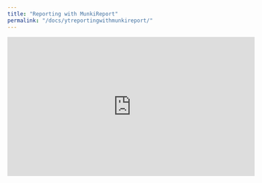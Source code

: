 ```yaml
---
title: "Reporting with MunkiReport"
permalink: "/docs/ytreportingwithmunkireport/"
---
```


<div style="width:560px; margin:auto;">
<iframe width="560" height="315" src="https://www.youtube.com/embed/htJuQRuDyXk" frameborder="0" allow="autoplay; encrypted-media" allowfullscreen></iframe>
</div>
